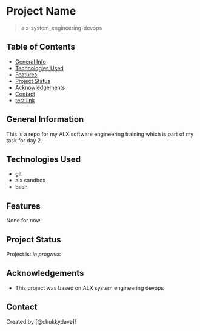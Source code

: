 # Project Name
> alx-system_engineering-devops

## Table of Contents
* [General Info](#general-information)
* [Technologies Used](#technologies-used)
* [Features](#features)
* [Project Status](#project-status)
* [Acknowledgements](#acknowledgements)
* [Contact](#contact)
* [test link](alx-system_engineering-devops:)
<!-- * [License](#license) -->


## General Information
This is a repo for my ALX software engineering training which is part of my task for day 2.


## Technologies Used
- git
- alx sandbox
- bash


## Features
None for now


## Project Status
Project is: _in progress_


## Acknowledgements
- This project was based on ALX system engineering devops


## Contact
Created by [@chukkydave]!
